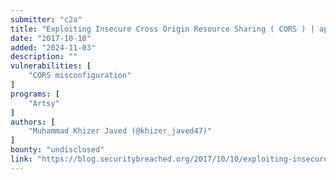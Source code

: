 ```yaml
---
submitter: "c2a"
title: "Exploiting Insecure Cross Origin Resource Sharing ( CORS ) | api.artsy.net"
date: "2017-10-10"
added: "2024-11-03"
description: ""
vulnerabilities: [
    "CORS misconfiguration"
]
programs: [
    "Artsy"
]
authors: [
    "Muhammad Khizer Javed (@khizer_javed47)"
]
bounty: "undisclosed"
link: "https://blog.securitybreached.org/2017/10/10/exploiting-insecure-cross-origin-resource-sharing-cors-api-artsy-net"
---
```




